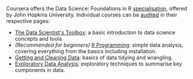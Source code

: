 Coursera offers the Data Science: Foundations in R [specialisation](https://www.coursera.org/specializations/data-science-foundations-r), offered by John Hopkins University. Individual courses can be [audited](index#coursera-notes) in their respective pages:

* [The Data Scientist's Toolbox](https://www.coursera.org/learn/data-scientists-tools?specialization=data-science-foundations-r): a basic introduction to data science concepts and tools.
* *(Recommended for beginners)* [R Programming](https://www.coursera.org/learn/r-programming): simple data analysis, covering everything from the basics including installation.
* [Getting and Cleaning Data](https://www.coursera.org/learn/data-cleaning?specialization=data-science-foundations-r): basics of data tidying and wrangling.
* [Exploratory Data Analysis](https://www.coursera.org/learn/exploratory-data-analysis?specialization=data-science-foundations-r): exploratory techniques to summarise key components in data.
